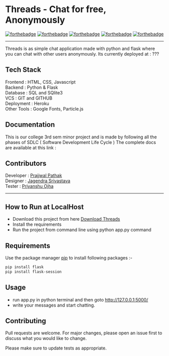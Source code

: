 # Threads - Chat for free, Anonymously

[![forthebadge](https://forthebadge.com/images/badges/built-with-love.svg)](https://forthebadge.com)
[![forthebadge](https://forthebadge.com/images/badges/made-with-python.svg)](https://forthebadge.com)
[![forthebadge](https://forthebadge.com/images/badges/made-with-javascript.svg)](https://forthebadge.com)
[![forthebadge](https://forthebadge.com/images/badges/uses-html.svg)](https://forthebadge.com)
[![forthebadge](https://forthebadge.com/images/badges/uses-css.svg)](https://forthebadge.com)

----

Threads is as simple chat application made with python and flask where you can chat with other users anonymously. Its currently deployed at : ???

<!-- <p align='center'>
  <img src='app.png' width=200 height=300>
</p> -->

## Tech Stack

Frontend : HTML, CSS, Javascript\
Backend : Python & Flask\
Database : SQL and SQlite3\
VCS : GIT and GITHUB\
Deployment : Heroku\
Other Tools : Google Fonts, Particle.js

## Documentation

This is our college 3rd sem minor project and is made by following all the phases of SDLC ( Software Development Life Cycle )
The complete docs are available at this link :  

## Contributors

Developer : [Prajjwal Pathak](https://github.com/pyGuru123)\
Designer : [Jagendra Srivastava](https://github.com/jagendra007)\
Tester : [Priyanshu Ojha](https://github.com/priyanshuojha1111)

----

## How to Run at LocalHost

* Download this project from here [Download Threads](https://downgit.github.io/#/home?url=https://github.com/pyGuru123/Chat-App)
* Install the requirements
* Run the project from command line using python app.py command

## Requirements

Use the package manager [pip](https://pip.pypa.io/en/stable/) to install following packages :-

```bash
pip install flask
pip install flask-session
```

## Usage

* run app.py in python terminal and then goto http://127.0.0.1:5000/
* write your messages and start chatting.

## Contributing
Pull requests are welcome. For major changes, please open an issue first to discuss what you would like to change.

Please make sure to update tests as appropriate.

